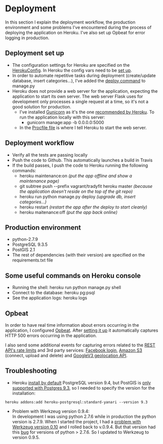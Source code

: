 # Deployment

In this section I explain the deployment workflow, the production environment and some problems I've encountered during the process of deploying the application on Heroku. I've also set up Opbeat for error logging in production.

## Deployment set up
- The configuration settings for Heroku are specified on the [HerokuConfig](https://github.com/rosariomgomez/tradyfit/blob/master/vagrant/tradyfit/config.py#L78). In Heroku the config vars need to be [set up](https://devcenter.heroku.com/articles/config-vars).
- In order to automate repetitive tasks during deployment (create/update database, insert categories...), I've added the [deploy command](https://github.com/rosariomgomez/tradyfit/blob/master/vagrant/tradyfit/manage.py#L65) to manage.py
- Heroku does not provide a web server for the application, expecting the application to start its own server. The web server Flask uses for development only processes a single request at a time, so it's not a good solution for production.  
    -  I've installed [Gunicorn](http://gunicorn-docs.readthedocs.org/en/latest/) as it's the one [recommended by Heroku](https://devcenter.heroku.com/articles/python-gunicorn). To run the application locally with this server:
        +  gunicorn manage:app -b 0.0.0.0:5000
    -  In the [Procfile file](https://github.com/rosariomgomez/tradyfit/blob/master/vagrant/tradyfit/Procfile) is where I tell Heroku to start the web server.


## Deployment workflow
- Verify all the tests are passing locally 
- Push the code to Github. This automatically launches a build in Travis
- If the build passes, I push the code to Heroku running the following commands:  
    - heroku maintenance:on _(put the app offline and show a maintenance page)_
    - git subtree push --prefix vagrant/tradyfit heroku master _(because the application doesn’t reside on the top of the git repo)_  
    - heroku run python manage.py deploy _(upgrade db, insert categories...)_
    - heroku restart _(restart the app after the deploy to start cleanly)_
    - heroku maitenance:off _(put the app back online)_  
  

## Production environment
- python-2.7.9
- PostgreSQL 9.3.5
- PostGIS 2.1
- The rest of dependencies (with their version) are specified on the requirements.txt file  
  
  
## Some useful commands on Heroku console
- Running the shell: heroku run python manage.py shell
- Connect to the database: heroku pg:psql
- See the application logs: heroku logs

  
## Opbeat
In order to have real time information about errors occurring in the application, I configured [Opbeat](https://opbeat.com). After [setting it up](https://opbeat.com/docs/articles/error-logging-in-flask/) it automatically captures HTTP 500 errors occurring in the application.  

I also send some additional events for capturing errors related to the [REST API's rate limits](https://github.com/rosariomgomez/tradyfit/blob/master/vagrant/tradyfit/app/public_api_1_0/errors.py#L16) and 3rd party services: [Facebook login](https://github.com/rosariomgomez/tradyfit/blob/master/vagrant/tradyfit/app/auth/views.py#L68), [Amazon S3](https://github.com/rosariomgomez/tradyfit/blob/master/vagrant/tradyfit/app/helpers.py#L27) (connect, upload and delete) and [GoogleV3 geolocation API](https://github.com/rosariomgomez/tradyfit/blob/master/vagrant/tradyfit/app/geolocation.py#L65).  
  
  
## Troubleshooting
- Heroku [install by default](https://devcenter.heroku.com/articles/heroku-postgresql#version-support-and-legacy-infrastructure) PostgreSQL version 9.4, but PostGIS is [only supported with Postgres 9.3](https://devcenter.heroku.com/articles/heroku-postgres-extensions-postgis-full-text-search#postgis), so I needed to specify the version for the installation:  
```
heroku addons:add heroku-postgresql:standard-yanari --version 9.3
```

- Problem with Werkzeug version 0.9.4:  
In development I was using python 2.7.6 while in production the python version is 2.7.9. When I started the project, I had a [problem with Werkzeug version 0.10](http://tradyfit.readthedocs.org/en/latest/notes/) and I rolled back to v.0.9.4. But that version had this [bug](https://github.com/mitsuhiko/werkzeug/issues/537) for versions of python > 2.7.6. So I updated to Werkzeug to version 0.9.5.


